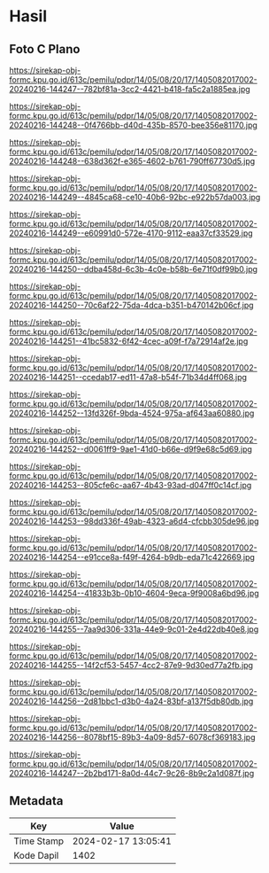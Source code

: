 # Hasil

## Foto C Plano

https://sirekap-obj-formc.kpu.go.id/613c/pemilu/pdpr/14/05/08/20/17/1405082017002-20240216-144247--782bf81a-3cc2-4421-b418-fa5c2a1885ea.jpg

https://sirekap-obj-formc.kpu.go.id/613c/pemilu/pdpr/14/05/08/20/17/1405082017002-20240216-144248--0f4766bb-d40d-435b-8570-bee356e81170.jpg

https://sirekap-obj-formc.kpu.go.id/613c/pemilu/pdpr/14/05/08/20/17/1405082017002-20240216-144248--638d362f-e365-4602-b761-790ff67730d5.jpg

https://sirekap-obj-formc.kpu.go.id/613c/pemilu/pdpr/14/05/08/20/17/1405082017002-20240216-144249--4845ca68-ce10-40b6-92bc-e922b57da003.jpg

https://sirekap-obj-formc.kpu.go.id/613c/pemilu/pdpr/14/05/08/20/17/1405082017002-20240216-144249--e60991d0-572e-4170-9112-eaa37cf33529.jpg

https://sirekap-obj-formc.kpu.go.id/613c/pemilu/pdpr/14/05/08/20/17/1405082017002-20240216-144250--ddba458d-6c3b-4c0e-b58b-6e71f0df99b0.jpg

https://sirekap-obj-formc.kpu.go.id/613c/pemilu/pdpr/14/05/08/20/17/1405082017002-20240216-144250--70c6af22-75da-4dca-b351-b470142b06cf.jpg

https://sirekap-obj-formc.kpu.go.id/613c/pemilu/pdpr/14/05/08/20/17/1405082017002-20240216-144251--41bc5832-6f42-4cec-a09f-f7a72914af2e.jpg

https://sirekap-obj-formc.kpu.go.id/613c/pemilu/pdpr/14/05/08/20/17/1405082017002-20240216-144251--ccedab17-ed11-47a8-b54f-71b34d4ff068.jpg

https://sirekap-obj-formc.kpu.go.id/613c/pemilu/pdpr/14/05/08/20/17/1405082017002-20240216-144252--13fd326f-9bda-4524-975a-af643aa60880.jpg

https://sirekap-obj-formc.kpu.go.id/613c/pemilu/pdpr/14/05/08/20/17/1405082017002-20240216-144252--d0061ff9-9ae1-41d0-b66e-d9f9e68c5d69.jpg

https://sirekap-obj-formc.kpu.go.id/613c/pemilu/pdpr/14/05/08/20/17/1405082017002-20240216-144253--805cfe6c-aa67-4b43-93ad-d047ff0c14cf.jpg

https://sirekap-obj-formc.kpu.go.id/613c/pemilu/pdpr/14/05/08/20/17/1405082017002-20240216-144253--98dd336f-49ab-4323-a6d4-cfcbb305de96.jpg

https://sirekap-obj-formc.kpu.go.id/613c/pemilu/pdpr/14/05/08/20/17/1405082017002-20240216-144254--e91cce8a-f49f-4264-b9db-eda71c422669.jpg

https://sirekap-obj-formc.kpu.go.id/613c/pemilu/pdpr/14/05/08/20/17/1405082017002-20240216-144254--41833b3b-0b10-4604-9eca-9f9008a6bd96.jpg

https://sirekap-obj-formc.kpu.go.id/613c/pemilu/pdpr/14/05/08/20/17/1405082017002-20240216-144255--7aa9d306-331a-44e9-9c01-2e4d22db40e8.jpg

https://sirekap-obj-formc.kpu.go.id/613c/pemilu/pdpr/14/05/08/20/17/1405082017002-20240216-144255--14f2cf53-5457-4cc2-87e9-9d30ed77a2fb.jpg

https://sirekap-obj-formc.kpu.go.id/613c/pemilu/pdpr/14/05/08/20/17/1405082017002-20240216-144256--2d81bbc1-d3b0-4a24-83bf-a137f5db80db.jpg

https://sirekap-obj-formc.kpu.go.id/613c/pemilu/pdpr/14/05/08/20/17/1405082017002-20240216-144256--8078bf15-89b3-4a09-8d57-6078cf369183.jpg

https://sirekap-obj-formc.kpu.go.id/613c/pemilu/pdpr/14/05/08/20/17/1405082017002-20240216-144247--2b2bd171-8a0d-44c7-9c26-8b9c2a1d087f.jpg


## Metadata

| Key        | Value               |
| ---------- | ------------------- |
| Time Stamp | 2024-02-17 13:05:41 |
| Kode Dapil | 1402                |



